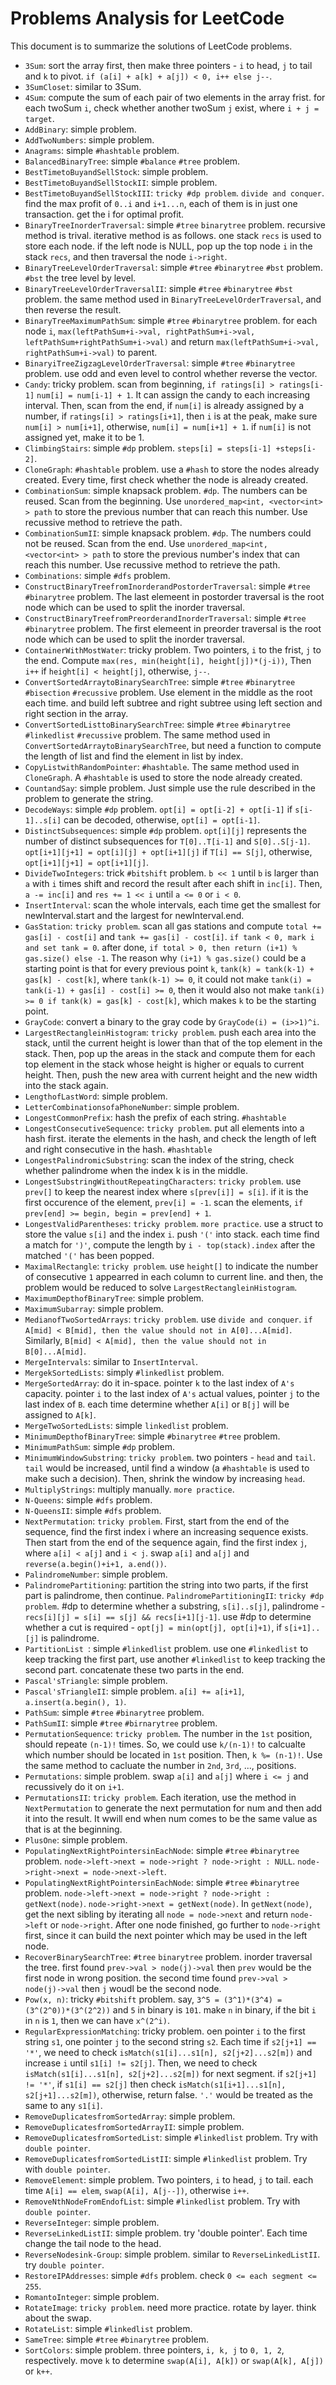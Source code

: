 Problems Analysis for LeetCode
==================================================

This document is to summarize the solutions of LeetCode problems.

- `3Sum`: sort the array first, then make three pointers - `i` to head, `j` to tail and `k` to pivot. `if (a[i] + a[k] + a[j]) < 0, i++ else j--`.
- `3SumCloset`: similar to 3Sum.
- `4Sum`: compute the sum of each pair of two elements in the array frist.  for each twoSum `i`, check whether another twoSum `j` exist, where `i + j = target`.
- `AddBinary`: simple problem.
- `AddTwoNumbers`: simple problem.
- `Anagrams`: simple `#hashtable` problem.
- `BalancedBinaryTree`: simple `#balance` `#tree` problem.
- `BestTimetoBuyandSellStock`: simple problem.
- `BestTimetoBuyandSellStockII`: simple problem.
- `BestTimetoBuyandSellStockIII`: `tricky #dp problem`. `divide and conquer`. find the max profit of `0..i` and `i+1...n`, each of them is in just one transaction. get the i for optimal profit.
- `BinaryTreeInorderTraversal`: simple `#tree` `binarytree` problem. recursive method is trival. iterative method is as follows. one stack `recs` is used to store each node. if the left node is NULL, pop up the top node `i` in the stack `recs`, and then traversal the node `i->right`.
- `BinaryTreeLevelOrderTraversal`: simple `#tree` `#binarytree` `#bst` problem. `#bst` the tree level by level.
- `BinaryTreeLevelOrderTraversalII`: simple `#tree` `#binarytree` `#bst` problem. the same method used in `BinaryTreeLevelOrderTraversal`, and then reverse the result.
- `BinaryTreeMaximumPathSum`: simple `#tree` `#binarytree` problem. for each node `i`, `max(leftPathSum+i->val, rightPathSum+i->val, leftPathSum+rightPathSum+i->val)` and return `max(leftPathSum+i->val, rightPathSum+i->val)` to parent.
- `BinaryiTreeZigzagLevelOrderTraversal`: simple `#tree` `#binarytree` problem. use odd and even level to control whether reverse the vector.
- `Candy`: tricky problem. scan from beginning, `if ratings[i] > ratings[i-1]` `num[i] = num[i-1] + 1`. It can assign the candy to each increasing interval. Then, scan from the end, if `num[i]` is already assigned by a number, if `ratings[i] > ratings[i+1]`, then `i` is at the peak, make sure `num[i] > num[i+1]`, otherwise, `num[i] = num[i+1] + 1`. if `num[i]` is not assigned yet, make it to be 1.
- `ClimbingStairs`: simple `#dp` problem. `steps[i] = steps[i-1] +steps[i-2]`.
- `CloneGraph`: `#hashtable` problem. use a `#hash` to store the nodes already created. Every time, first check whether the node is already created.
- `CombinationSum`: simple knapsack problem. `#dp`. The numbers can be reused. Scan from the beginning. Use `unordered_map<int, <vector<int> > path` to store the previous number that can reach this number. Use recussive method to retrieve the path.
- `CombinationSumII`: simple knapsack problem. `#dp`. The numbers could not be reused. Scan from the end. Use `unordered_map<int, <vector<int> > path` to store the previous number's index that can reach this number. Use recussive method to retrieve the path.
- `Combinations`: simple `#dfs` problem.
- `ConstructBinaryTreefromInorderandPostorderTraversal`: simple `#tree` `#binarytree` problem. The last elemeent in postorder traversal is the root node which can be used to split the inorder traversal.
- `ConstructBinaryTreefromPreorderandInorderTraversal`: simple `#tree` `#binarytree` problem. The first elemeent in preorder traversal is the root node which can be used to split the inorder traversal.
- `ContainerWithMostWater`: tricky problem. Two pointers, `i` to the frist, `j` to the end. Compute `max(res, min(height[i], height[j])*(j-i))`, Then `i++` if `height[i] < height[j]`, otherwise, `j--`.
- `ConvertSortedArraytoBinarySearchTree`: simple `#tree` `#binarytree` `#bisection` `#recussive` problem. Use element in the middle as the root each time. and build left subtree and right subtree using left section and right section in the array.
- `ConvertSortedListtoBinarySearchTree`: simple `#tree` `#binarytree` `#linkedlist` `#recussive` problem. The same method used in `ConvertSortedArraytoBinarySearchTree`, but need a function to compute the length of list and find the element in list by index.
- `CopyListwithRandomPointer`: `#hashtable`. The same method used in `CloneGraph`. A `#hashtable` is used to store the node already created.
- `CountandSay`: simple problem. Just simple use the rule described in the problem to generate the string.
- `DecodeWays`: simple `#dp` problem. `opt[i] = opt[i-2] + opt[i-1]` if `s[i-1]..s[i]` can be decoded, otherwise, `opt[i] = opt[i-1]`.
- `DistinctSubsequences`: simple `#dp` problem. `opt[i][j]` represents the number of distinct subsequences for `T[0]..T[i-1]` and `S[0]..S[j-1]`. `opt[i+1][j+1] = opt[i][j] + opt[i+1][j]` if `T[i] == S[j]`, otherwise, `opt[i+1][j+1] = opt[i+1][j]`.
- `DivideTwoIntegers`: trick `#bitshift` problem. `b << 1` until `b` is larger than `a` with `i` times shift and record the result after each shift in `inc[i]`. Then, `a -= inc[i]` and `res += 1 << i` until `a <= 0` or `i < 0`.
- `InsertInterval`: scan the whole intervals, each time get the smallest for newInterval.start and the largest for newInterval.end.
- `GasStation`: `tricky problem`. scan all gas stations and compute `total += gas[i] - cost[i]` and `tank += gas[i] - cost[i]`. `if tank < 0, mark i and set tank = 0`. after done, `if total > 0, then return (i+1) % gas.size() else -1`. The reason why `(i+1) % gas.size()` could be a starting point is that for every previous point `k`, `tank(k) = tank(k-1) + gas[k] - cost[k]`, where `tank(k-1) >= 0`, it could not make `tank(i) = tank(i-1) + gas[i] - cost[i] >= 0`, then it would also not make `tank(i) >= 0 if tank(k) = gas[k] - cost[k]`, which makes `k` to be the starting point.
- `GrayCode`: convert a binary to the gray code by `GrayCode(i) = (i>>1)^i`.
- `LargestRectangleinHistogram`: `tricky problem`. push each area into the stack, until the current height is lower than that of the top element in the stack. Then, pop up the areas in the stack and compute them for each top element in the stack whose height is higher or equals to current height. Then, push the new area with current height and the new width into the stack again.
- `LengthofLastWord`: simple problem.
- `LetterCombinationsofaPhoneNumber`: simple problem.
- `LongestCommonPrefix`: hash the prefix of each string. `#hashtable`
- `LongestConsecutiveSequence`: `tricky problem`. put all elements into a hash first. iterate the elements in the hash, and check the length of left and right consecutive in the hash. `#hashtable`
- `LongestPalindromicSubstring`: scan the index of the string, check whether palindrome when the index k is in the middle.
- `LongestSubstringWithoutRepeatingCharacters`: `tricky problem`. use `prev[]` to keep the nearest index where `s[prev[i]] = s[i]`. if it is the first occurence of the element, `prev[i] = -1`. scan the elements, `if prev[end] >= begin, begin = prev[end] + 1`.
- `LongestValidParentheses`: `tricky problem`. `more practice`. use a struct to store the value `s[i]` and the index `i`. push `'('` into stack. each time find a match for `')'`, compute the length by `i - top(stack).index` after the matched `'('` has been popped.
- `MaximalRectangle`: `tricky problem`. use `height[]` to indicate the number of consecutive `1` appearred in each column to current line. and then, the problem would be reduced to solve `LargestRectangleinHistogram`.
- `MaximumDepthofBinaryTree`: simple problem.
- `MaximumSubarray`: simple problem.
- `MedianofTwoSortedArrays`: `tricky problem`. use `divide and conquer`. `if A[mid] < B[mid], then the value should not in A[0]...A[mid]`. Similarly, `B[mid] < A[mid], then the value should not in B[0]...A[mid]`.
- `MergeIntervals`: similar to `InsertInterval`.
- `MergekSortedLists`: simply `#linkedlist` problem.
- `MergeSortedArray`: do it in-space. pointer `k` to the last index of `A's` capacity. pointer `i` to the last index of `A's` actual values, pointer `j` to the last index of `B`. each time determine whether `A[i]` or `B[j]` will be assigned to `A[k]`.
- `MergeTwoSortedLists`: simple `linkedlist` problem.
- `MinimumDepthofBinaryTree`: simple `#binarytree` `#tree` problem.
- `MinimumPathSum`: simple `#dp` problem.
- `MinimumWindowSubstring`: `tricky problem`. two pointers - `head` and `tail`. `tail` would be increased, until find a window (a `#hashtable` is used to make such a decision). Then, shrink the window by increasing `head`.
- `MultiplyStrings`: multiply manually. `more practice`.
- `N-Queens`: simple `#dfs` problem.
- `N-QueensII`: simple `#dfs` problem.
- `NextPermutation`: `tricky problem`. First, start from the end of the sequence, find the first index i where an increasing sequence exists. Then start from the end of the sequence again, find the first index `j`, where `a[i] < a[j]` and `i < j`. swap `a[i]` and `a[j]` and `reverse(a.begin()+i+1, a.end())`.
- `PalindromeNumber`: simple problem.
- `PalindromePartitioning`: partition the string into two parts, if the first part is palindrome, then continue.
`PalindromePartitioningII`: `tricky #dp problem`. #dp to determine whether a substring, `s[i]..s[j]`, palindrome - `recs[i][j] = s[i] == s[j] && recs[i+1][j-1]`. use #dp to determine whether a cut is required - `opt[j] = min(opt[j], opt[i]+1)`, if `s[i+1]..[j]` is palindrome.
- `PartitionList `: simple `#linkedlist` problem. use one `#linkedlist` to keep tracking the first part, use another `#linkedlist` to keep tracking the second part. concatenate these two parts in the end.
- `Pascal'sTriangle`: simple problem.
- `Pascal'sTriangleII`: simple problem. `a[i] += a[i+1]`, `a.insert(a.begin(), 1)`.
- `PathSum`: simple `#tree` `#binarytree` problem.
- `PathSumII`: simple `#tree` `#birnarytree` problem.
- `PermutationSequence`: `tricky problem`. The number in the `1st` position, should repeate `(n-1)!` times. So, we could use `k/(n-1)!` to calcualte which number should be located in `1st` position. Then, `k %= (n-1)!`. Use the same method to cacluate the number in `2nd`, `3rd`, ..., positions.
- `Permutations`: simple problem. swap `a[i]` and `a[j]` where `i <= j` and recussively do it on `i+1`.
- `PermutationsII`: `tricky problem`. Each iteration, use the method in `NextPermutation` to generate the next permutation for num and then add it into the result. It wwill end when num comes to be the same value as that is at the beginning.
- `PlusOne`: simple problem.
- `PopulatingNextRightPointersinEachNode`: simple `#tree` `#binarytree` problem. `node->left->next = node->right ? node->right : NULL`. `node->right->next = node->next->left`.
- `PopulatingNextRightPointersinEachNode`: simple `#tree` `#binarytree` problem. `node->left->next = node->right ? node->right : getNext(node)`. `node->right->next = getNext(node)`. In `getNext(node)`, get the next sibling by iterating all `node = node->next` and return `node->left` or `node->right`. After one node finished, go further to `node->right` first, since it can build the next pointer which may be used in the left node.
- `RecoverBinarySearchTree`: `#tree` `binarytree` problem. inorder traversal the tree. first found `prev->val > node(j)->val` then `prev` would be the first node in wrong position. the second time found `prev->val > node(j)->val` then `j` woudl be the second node.
- `Pow(x, n)`: tricky `#bitshift` problem. say, `3^5 = (3^1)*(3^4) = (3^(2^0))*(3^(2^2))` and `5` in binary is `101`. make `n` in binary, if the bit `i` in `n` is `1`, then we can have `x^(2^i)`.
- `RegularExpressionMatching`: tricky problem. oen pointer `i` to the first string `s1`, one pointer `j` to the second string `s2`. Each time if `s2[j+1] == '*'`, we need to check `isMatch(s1[i]...s1[n], s2[j+2]...s2[m])` and increase `i` until `s1[i] != s2[j]`. Then, we need to check `isMatch(s1[i]...s1[n], s2[j+2]...s2[m])` for next segment. if `s2[j+1] != '*'`, if `s1[i] == s2[j]` then check `isMatch(s1[i+1]...s1[n], s2[j+1]...s2[m])`, otherwise, return false. `'.'` would be treated as the same to any `s1[i]`.
- `RemoveDuplicatesfromSortedArray`: simple problem.
- `RemoveDuplicatesfromSortedArrayII`: simple problem.
- `RemoveDuplicatesfromSortedList`: simple `#linkedlist` problem. Try with `double pointer`.
- `RemoveDuplicatesfromSortedListII`: simple `#linkedlist` problem. Try with `double pointer`.
- `RemoveElement`: simple problem. Two pointers, `i` to head, `j` to tail. each time `A[i] == elem`, `swap(A[i], A[j--])`, otherwise `i++`.
- `RemoveNthNodeFromEndofList`: simple `#linkedlist` problem. Try with `double pointer`.
- `ReverseInteger`: simple problem.
- `ReverseLinkedListII`: simple problem. try 'double pointer'. Each time change the tail node to the head.
- `ReverseNodesink-Group`: simple problem. similar to `ReverseLinkedListII`. try `double pointer`.
- `RestoreIPAddresses`: simple `#dfs` problem. check `0 <= each segment <= 255`.
- `RomantoInteger`: simple problem.
- `RotateImage`: `tricky problem`. need more practice. rotate by layer. think about the swap.
- `RotateList`: simple `#linkedlist` problem.
- `SameTree`: simple `#tree` `#binarytree` problem.
- `SortColors`: simple problem. three pointers, `i, k, j` to `0, 1, 2`, respectively. move `k` to determine `swap(A[i], A[k])` or `swap(A[k], A[j])` or `k++`.
